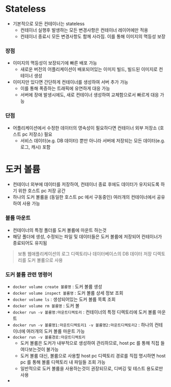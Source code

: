 # Stateless
* 기본적으로 모든 컨테이너는 stateless
  * 컨테이너 실행후 발생하는 모든 변경사항은 컨테이너 레이어에만 적용
  * 컨테이너 종료시 모든 변경사항도 함께 사라짐. 이를 통해 이미지의 멱등성 보장

### 장점
* 이미지의 멱등성이 보장되기에 빠른 배포 가능
  * 새로운 버전의 어플리케이션이 배포되어있는 이미지 빌드, 빌드된 이미지로 컨테이너 생성 
* 이미지만 있다면 간단하게 컨테이너를 생성하여 서버 추가 가능
  * 이를 통해 폭증하는 트래픽에 유연하게 대응 가능
  * 서버에 장애 발생시에도, 새로 컨테이너 생성하여 교체함으로서 빠르게 대응 가능

### 단점
* 어플리케이션에서 수정한 데이터의 영속성이 필요하다면 컨테이너 외부 저장소 (호스트 pc 저장소) 필요
  * 서비스 데이터(e.g. DB 데이터) 뿐만 아니라 서버에 저장되는 모든 데이터(e.g. 로그, 캐시) 포함

# 도커 볼륨
* 컨테이너 외부에 데이터를 저장하여, 컨테이너 종료 후에도 데이터가 유지되도록 하기 위한 호스트 pc 저장 공간
* 하나의 도커 볼륨을 (동일한 호스트 pc 에서 구동중인) 여러개의 컨테이너에서 공유하여 사용 가능

### 볼륨 마운트
* 컨테이너의 특정 폴더를 도커 볼륨에 마운트 하는것
* 해당 폴더에 생성, 수정되는 파일 및 데이터들은 도커 볼륨에 저장되어 컨테이너가 종료되어도 유지됨
> 보통 웹애플리케이션의 로그 디렉토리나 데이터베이스의 DB 데이터 저장 디렉토리를 도커 볼륨으로 사용
  
### 도커 볼륨 관련 명령어
* `docker volume create 볼륨명` : 도커 볼륨 생성
* `docker volume inspect 볼륨명` : 도커 볼륨 상세 정보 조회
* `docker volume ls` : 생성되어있는 도커 볼륨 목록 조회
* `docker volume rm 볼륨명` : 도커 볼   
* `docker run -v 볼륨명:마운트디렉토리` : 컨테이너의 특정 디렉토리에 도커 볼륨 마운트
* `docker run -v 볼륨명1:마운트디렉토리1 -v 볼륨명2:마운트디렉토리2` : 하나의 컨테이너에 여러개의 도커 볼륨 마운트 가능
* `docker run -v 볼륨경로:마운트디렉토리`
  * 도커 볼륨은 도커가 내부적으로 생성하여 관리하므로, host pc 를 통해 직접 들여다보는것이 불가능
  * 도커 볼륨 대신, 볼륨으로 사용할 host pc 디렉토리 경로를 직접 명시하면 host pc 를 통해 볼륨 디렉토리 내 파일들 조회 가능
  * 일반적으로 도커 볼륨을 사용하는것이 권장되므로, 디버깅 및 테스트 용도로만 사용
* 
